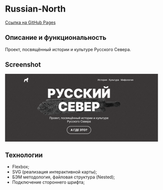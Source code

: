 # Russian-North

[Ссылка на GitHub Pages](https://yaroslav-chertov.github.io/russian-north/)

## Описание и функциональность

Проект, посвящённый истории и культуре Русского Севера.

## Screenshot

![](./images/Screenshot.png)

## Технологии

* Flexbox;
* SVG (реализация интерактивной карты);
* БЭМ методология, файловая структура (Nested);
* Подключение стороннего шрифта;
